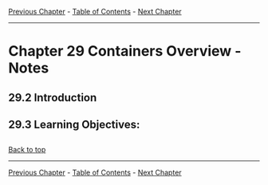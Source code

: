 [Previous Chapter](../Ch28-virtualization/notes_Ch28.md) - [Table of Contents](../README.md#table-of-contents) - [Next Chapter](../Ch30-uam/notes_Ch30.md)

---

# Chapter 29 Containers Overview - Notes

## 29.2 Introduction


## 29.3 Learning Objectives:



##

[Back to top](#)

---

[Previous Chapter](../Ch28-virtualization/notes_Ch28.md) - [Table of Contents](../README.md#table-of-contents) - [Next Chapter](../Ch30-uam/notes_Ch30.md)
